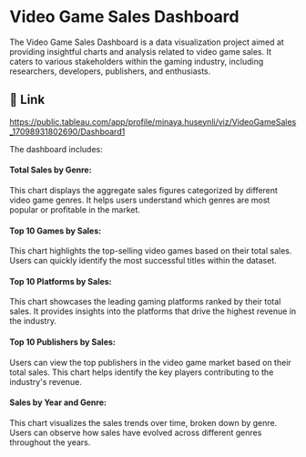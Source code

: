 #  Video Game Sales Dashboard

The Video Game Sales Dashboard is a data visualization project aimed at providing insightful charts and analysis related to video game sales. It caters to various stakeholders within the gaming industry, including researchers, developers, publishers, and enthusiasts. 

## 🔗 Link 
https://public.tableau.com/app/profile/minaya.huseynli/viz/VideoGameSales_17098931802690/Dashboard1

 The dashboard includes:

#### Total Sales by Genre:
This chart displays the aggregate sales figures categorized by different video game genres. It helps users understand which genres are most popular or profitable in the market.
#### Top 10 Games by Sales:
This chart highlights the top-selling video games based on their total sales. Users can quickly identify the most successful titles within the dataset.

#### Top 10 Platforms by Sales:
 This chart showcases the leading gaming platforms ranked by their total sales. It provides insights into the platforms that drive the highest revenue in the industry.

#### Top 10 Publishers by Sales:
Users can view the top publishers in the video game market based on their total sales. This chart helps identify the key players contributing to the industry's revenue.

#### Sales by Year and Genre: 
This chart visualizes the sales trends over time, broken down by genre. Users can observe how sales have evolved across different genres throughout the years.

